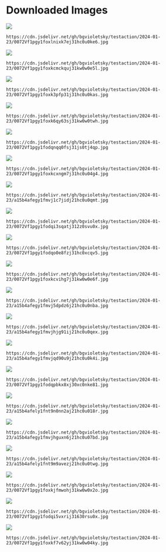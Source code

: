 # Downloaded Images

![](https://cdn.jsdelivr.net/gh/bgvioletsky/testaction/2024-01-23/0072Vf1pgy1foxlnixk7ej31hc0u0ke6.jpg)
```
https://cdn.jsdelivr.net/gh/bgvioletsky/testaction/2024-01-23/0072Vf1pgy1foxlnixk7ej31hc0u0ke6.jpg
```
![](https://cdn.jsdelivr.net/gh/bgvioletsky/testaction/2024-01-23/0072Vf1pgy1foxkcmckquj31kw0w0e5l.jpg)
```
https://cdn.jsdelivr.net/gh/bgvioletsky/testaction/2024-01-23/0072Vf1pgy1foxkcmckquj31kw0w0e5l.jpg
```
![](https://cdn.jsdelivr.net/gh/bgvioletsky/testaction/2024-01-23/0072Vf1pgy1foxk3pfp31j31hc0u0kas.jpg)
```
https://cdn.jsdelivr.net/gh/bgvioletsky/testaction/2024-01-23/0072Vf1pgy1foxk3pfp31j31hc0u0kas.jpg
```
![](https://cdn.jsdelivr.net/gh/bgvioletsky/testaction/2024-01-23/0072Vf1pgy1foxk6qy63sj31kw0w0twh.jpg)
```
https://cdn.jsdelivr.net/gh/bgvioletsky/testaction/2024-01-23/0072Vf1pgy1foxk6qy63sj31kw0w0twh.jpg
```
![](https://cdn.jsdelivr.net/gh/bgvioletsky/testaction/2024-01-23/0072Vf1pgy1fodqnqq0fsj31js0tj4qp.jpg)
```
https://cdn.jsdelivr.net/gh/bgvioletsky/testaction/2024-01-23/0072Vf1pgy1fodqnqq0fsj31js0tj4qp.jpg
```
![](https://cdn.jsdelivr.net/gh/bgvioletsky/testaction/2024-01-23/0072Vf1pgy1foxkcxngm7j31hc0u04g4.jpg)
```
https://cdn.jsdelivr.net/gh/bgvioletsky/testaction/2024-01-23/0072Vf1pgy1foxkcxngm7j31hc0u04g4.jpg
```
![](https://cdn.jsdelivr.net/gh/bgvioletsky/testaction/2024-01-23/a15b4afegy1fmvj1c7jidj21hc0u0qmt.jpg)
```
https://cdn.jsdelivr.net/gh/bgvioletsky/testaction/2024-01-23/a15b4afegy1fmvj1c7jidj21hc0u0qmt.jpg
```
![](https://cdn.jsdelivr.net/gh/bgvioletsky/testaction/2024-01-23/0072Vf1pgy1fodqi3sqatj312z0svu0x.jpg)
```
https://cdn.jsdelivr.net/gh/bgvioletsky/testaction/2024-01-23/0072Vf1pgy1fodqi3sqatj312z0svu0x.jpg
```
![](https://cdn.jsdelivr.net/gh/bgvioletsky/testaction/2024-01-23/0072Vf1pgy1fodqo0e8fzj31hc0xcqv5.jpg)
```
https://cdn.jsdelivr.net/gh/bgvioletsky/testaction/2024-01-23/0072Vf1pgy1fodqo0e8fzj31hc0xcqv5.jpg
```
![](https://cdn.jsdelivr.net/gh/bgvioletsky/testaction/2024-01-23/0072Vf1pgy1foxkcvihg7j31kw0w0e6f.jpg)
```
https://cdn.jsdelivr.net/gh/bgvioletsky/testaction/2024-01-23/0072Vf1pgy1foxkcvihg7j31kw0w0e6f.jpg
```
![](https://cdn.jsdelivr.net/gh/bgvioletsky/testaction/2024-01-23/a15b4afegy1fmvj5dpdz6j21hc0u0nba.jpg)
```
https://cdn.jsdelivr.net/gh/bgvioletsky/testaction/2024-01-23/a15b4afegy1fmvj5dpdz6j21hc0u0nba.jpg
```
![](https://cdn.jsdelivr.net/gh/bgvioletsky/testaction/2024-01-23/a15b4afegy1fmvjhjg91ij21hc0u0qex.jpg)
```
https://cdn.jsdelivr.net/gh/bgvioletsky/testaction/2024-01-23/a15b4afegy1fmvjhjg91ij21hc0u0qex.jpg
```
![](https://cdn.jsdelivr.net/gh/bgvioletsky/testaction/2024-01-23/a15b4afegy1fmvjqd90u9j21hc0u0k4i.jpg)
```
https://cdn.jsdelivr.net/gh/bgvioletsky/testaction/2024-01-23/a15b4afegy1fmvjqd90u9j21hc0u0k4i.jpg
```
![](https://cdn.jsdelivr.net/gh/bgvioletsky/testaction/2024-01-23/0072Vf1pgy1fodqpbkx8xj30xc0nke81.jpg)
```
https://cdn.jsdelivr.net/gh/bgvioletsky/testaction/2024-01-23/0072Vf1pgy1fodqpbkx8xj30xc0nke81.jpg
```
![](https://cdn.jsdelivr.net/gh/bgvioletsky/testaction/2024-01-23/a15b4afely1fnt9n0nn2aj21hc0u018r.jpg)
```
https://cdn.jsdelivr.net/gh/bgvioletsky/testaction/2024-01-23/a15b4afely1fnt9n0nn2aj21hc0u018r.jpg
```
![](https://cdn.jsdelivr.net/gh/bgvioletsky/testaction/2024-01-23/a15b4afegy1fmvjhguxn6j21hc0u07bd.jpg)
```
https://cdn.jsdelivr.net/gh/bgvioletsky/testaction/2024-01-23/a15b4afegy1fmvjhguxn6j21hc0u07bd.jpg
```
![](https://cdn.jsdelivr.net/gh/bgvioletsky/testaction/2024-01-23/a15b4afely1fnt9m9avezj21hc0u0twg.jpg)
```
https://cdn.jsdelivr.net/gh/bgvioletsky/testaction/2024-01-23/a15b4afely1fnt9m9avezj21hc0u0twg.jpg
```
![](https://cdn.jsdelivr.net/gh/bgvioletsky/testaction/2024-01-23/0072Vf1pgy1foxkjfmwohj31kw0w0x2o.jpg)
```
https://cdn.jsdelivr.net/gh/bgvioletsky/testaction/2024-01-23/0072Vf1pgy1foxkjfmwohj31kw0w0x2o.jpg
```
![](https://cdn.jsdelivr.net/gh/bgvioletsky/testaction/2024-01-23/0072Vf1pgy1fodqi5vxrij31630rsu0x.jpg)
```
https://cdn.jsdelivr.net/gh/bgvioletsky/testaction/2024-01-23/0072Vf1pgy1fodqi5vxrij31630rsu0x.jpg
```
![](https://cdn.jsdelivr.net/gh/bgvioletsky/testaction/2024-01-23/0072Vf1pgy1foxkf7v62yj31kw0w04ky.jpg)
```
https://cdn.jsdelivr.net/gh/bgvioletsky/testaction/2024-01-23/0072Vf1pgy1foxkf7v62yj31kw0w04ky.jpg
```
